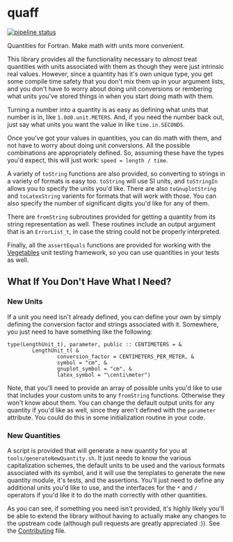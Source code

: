 quaff
=====

[![pipeline status](https://gitlab.com/everythingfunctional/quaff/badges/master/pipeline.svg)](https://gitlab.com/everythingfunctional/quaff/commits/master)

Quantities for Fortran. Make math with units more convenient.

This library provides all the functionality necessary to *almost* treat
quantities with units associated with them as though they were just intrinsic
real values. However, since a quantity has it's own unique type, you get some
compile time safety that you don't mix them up in your argument lists, and you
don't have to worry about doing unit conversions or rembering what units you've
stored things in when you start doing math with them.

Turning a number into a quantity is as easy as defining what units that number
is in, like `1.0d0.unit.METERS`. And, if you need the number back out, just say
what units you want the value in like `time.in.SECONDS`.

Once you've got your values in quantities, you can do math with them, and not
have to worry about doing unit conversions. All the possible combinations are
appropriately defined. So, assuming these have the types you'd expect, this will
just work: `speed = length / time`.

A variety of `toString` functions are also provided, so converting to strings
in a variety of formats is easy too. `toString` will use SI units, and
`toStringIn` allows you to specify the units you'd like. There are also
`toGnuplotString` and `toLatexString` varients for formats that will work with
those. You can also specify the number of significant digits you'd like for any
of them.

There are `fromString` subroutines provided for getting a quantity from its
string representation as well. These routines include an output argument that
is an `ErrorList_t`, in case the string could not be properly interpreted.

Finally, all the `assertEquals` functions are provided for working with the
[Vegetables](https://gitlab.com/everythingfunctional/vegetables) unit testing
framework, so you can use quantities in your tests as well.

What If You Don't Have What I Need?
-----------------------------------

### New Units

If a unit you need isn't already defined, you can define your own by simply
defining the conversion factor and strings associated with it. Somewhere, you
just need to have something like the following:

```Fortran
type(LengthUnit_t), parameter, public :: CENTIMETERS = &
        LengthUnit_t( &
                conversion_factor = CENTIMETERS_PER_METER, &
                symbol = "cm", &
                gnuplot_symbol = "cm", &
                latex_symbol = "\centi\meter")
```

Note, that you'll need to provide an array of possible units you'd like to use
that includes your custom units to any `fromString` functions. Otherwise they
won't know about them. You can change the default output units for any quantity
if you'd like as well, since they aren't defined with the `parameter` attribute.
You could do this in some initialization routine in your code.

### New Quantities

A script is provided that will generate a new quantity for you at
`tools/generateNewQuantity.sh`. It just needs to know the various capitalization
schemes, the default units to be used and the various formats associated with
its symbol, and it will use the templates to generate the new quantity module,
it's tests, and the assertions. You'll just need to define any additional units
you'd like to use, and the interfaces for the `*` and `/` operators if you'd
like it to do the math correctly with other quantities.

As you can see, if something you need isn't provided, it's highly likely you'll
be able to extend the library without having to actually make any changes to the
upstream code (although pull requests are greatly appreciated :)). See the
[Contributing](CONTRIBUTING.md) file.
